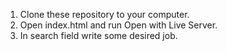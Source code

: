 1. Clone these repository to your computer. 
2. Open index.html and run Open with Live Server. 
3. In search field write some desired job.
